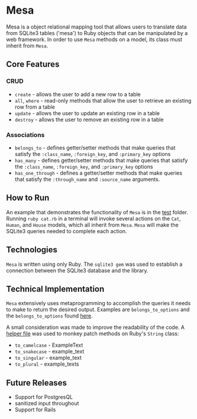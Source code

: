 # Mesa

Mesa is a object relational mapping tool that allows users to translate
data from SQLite3 tables ('mesa') to Ruby objects that can be manipulated
by a web framework. In order to use `Mesa` methods on a model, its class
must inherit from `Mesa`.

## Core Features

### CRUD
* `create` - allows the user to add a new row to a table
* `all`, `where` - read-only methods that allow the user to retrieve
an existing row from a table
* `update` - allows the user to update an existing row in a table
* `destroy` - allows the user to remove an existing row in a table

### Associations
* `belongs_to` - defines getter/setter methods that make queries that
satisfy the `:class_name`, `:foreign_key`, and `:primary_key` options
* `has_many` - defines getter/setter methods that make queries that
satisfy the `:class_name`, `:foreign_key`, and `:primary_key` options
* `has_one_through` - defines a getter/setter methods that make queries that
satisfy the `:through_name` and `:source_name` arguments.

## How to Run

An example that demonstrates the functionality of `Mesa` is in the
[test](./test/) folder. Running `ruby cat.rb` in a terminal will
invoke several actions on the `Cat`, `Human`, and `House` models,
which all inherit from `Mesa`. `Mesa` will make the SQLite3 queries
needed to complete each action.

## Technologies

`Mesa` is written using only Ruby. The `sqlite3 gem` was used to
establish a connection between the SQLite3 database and the library.

## Technical Implementation

`Mesa` extensively uses metaprogramming to accomplish the queries it
needs to make to return the desired output. Examples are `belongs_to_options`
and the `belongs_to_options` found [here](./lib/options).

A small consideration was made to improve the readability of the code.
A [helper file](./lib/options/active_support_helpers) was used to monkey
patch methods on Ruby's `String` class:
* `to_camelcase` - ExampleText
* `to_snakecase` - example_text
* `to_singular` - example_text
* `to_plural` - example_texts

## Future Releases

* Support for PostgresQL
* sanitized input throughout
* Support for Rails
